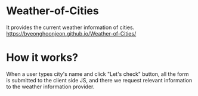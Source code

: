 # Weather-of-Cities
It provides the current weather information of cities. 
https://byeonghoonjeon.github.io/Weather-of-Cities/

# How it works?
When a user types city's name and click "Let's check" button, all the form is submitted to the client side JS, and there we request relevant information to the weather information provider.
